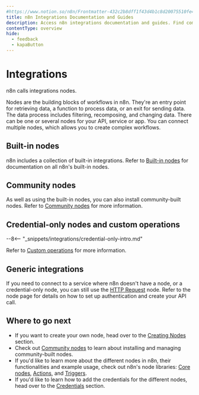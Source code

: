 ```yaml
---
#https://www.notion.so/n8n/Frontmatter-432c2b8dff1f43d4b1c8d20075510fe4
title: n8n Integrations Documentation and Guides
description: Access n8n integrations documentation and guides. Find comprehensive resources to help you master app integrations using different types of nodes to improve your automation workflows.
contentType: overview
hide:
  - feedback
  - kapaButton
---
```


# Integrations

n8n calls integrations nodes.

Nodes are the building blocks of workflows in n8n. They're an entry point for retrieving data, a function to process data, or an exit for sending data. The data process includes filtering, recomposing, and changing data. There can be one or several nodes for your API, service or app. You can connect multiple nodes, which allows you to create complex workflows.

## Built-in nodes

n8n includes a collection of built-in integrations. Refer to [Built-in nodes](/integrations/builtin/node-types.md) for documentation on all n8n's built-in nodes.

## Community nodes

As well as using the built-in nodes, you can also install community-built nodes. Refer to [Community nodes](/integrations/community-nodes/installation/index.md) for more information.

## Credential-only nodes and custom operations

--8<-- "_snippets/integrations/credential-only-intro.md"

Refer to [Custom operations](/integrations/custom-operations.md) for more information.

## Generic integrations

If you need to connect to a service where n8n doesn't have a node, or a credential-only node, you can still use the [HTTP Request](/integrations/builtin/core-nodes/n8n-nodes-base.httprequest/index.md) node. Refer to the node page for details on how to set up authentication and create your API call.

## Where to go next

* If you want to create your own node, head over to the [Creating Nodes](/integrations/creating-nodes/overview.md) section.
* Check out [Community nodes](/integrations/community-nodes/usage.md) to learn about installing and managing community-built nodes.
* If you'd like to learn more about the different nodes in n8n, their functionalities and example usage, check out n8n's node libraries: [Core nodes](/integrations/builtin/core-nodes/index.md), [Actions](/integrations/builtin/app-nodes/index.md), and [Triggers](/integrations/builtin/trigger-nodes/index.md).
* If you'd like to learn how to add the credentials for the different nodes, head over to the [Credentials](/integrations/builtin/credentials/index.md) section.
